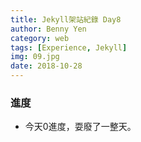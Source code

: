 ```yaml
---
title: Jekyll架站紀錄 Day8
author: Benny Yen
category: web
tags: [Experience, Jekyll]
img: 09.jpg
date: 2018-10-28
---
```

### 進度  
* 今天0進度，耍廢了一整天。
